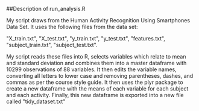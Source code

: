 ##Description of run_analysis.R

My script draws from the Human Activity Recognition Using Smartphones Data Set. It uses the following
files from the data set:

"X_train.txt", "X_test.txt", "y_train.txt", "y_test.txt", "features.txt", "subject_train.txt", "subject_test.txt".

My script reads these files into R, selects variables which relate to mean and standard deviation and combines
them into a master dataframe with 10299 observations of 88 variables. It then edits the variable names,
converting all letters to lower case and removing parentheses, dashes, and commas as per the course style
guide. It then uses the plyr package to create a new dataframe with the means of each variable for each
subject and each activity. Finally, this new dataframe is exported into a new file called "tidy_dataset.txt"